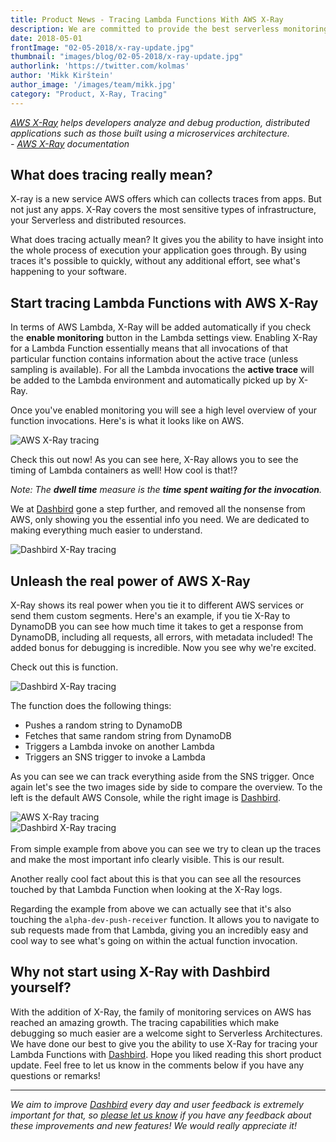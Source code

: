 ```yaml
---
title: Product News - Tracing Lambda Functions With AWS X-Ray
description: We are committed to provide the best serverless monitoring and debugging experience out there. Here's what we have been working on lately.
date: 2018-05-01
frontImage: "02-05-2018/x-ray-update.jpg"
thumbnail: "images/blog/02-05-2018/x-ray-update.jpg"
authorlink: 'https://twitter.com/kolmas'
author: 'Mikk Kirštein'
author_image: '/images/team/mikk.jpg'
category: "Product, X-Ray, Tracing"
---
```


<i class="quote pull-left"><a href="https://aws.amazon.com/xray/">AWS X-Ray</a> helps developers analyze and debug production, distributed applications such as those built using a microservices architecture. <br> <span class="pull-right">- <a href="https://aws.amazon.com/xray/">AWS X-Ray</a> documentation<span></i>

## What does tracing really mean?

X-ray is a new service AWS offers which can collects traces from apps. But not just any apps. X-Ray covers the most sensitive types of infrastructure, your Serverless and distributed resources.

What does tracing actually mean? It gives you the ability to have insight into the whole process of execution your application goes through. By using traces it's possible to quickly, without any additional effort, see what's happening to your software.


## Start tracing Lambda Functions with AWS X-Ray
In terms of AWS Lambda, X-Ray will be added automatically if you check the **enable monitoring** button in the Lambda settings view. Enabling X-Ray for a Lambda Function essentially means that all invocations of that particular function contains information about the active trace (unless sampling is available). For all the Lambda invocations the **active trace** will be added to the Lambda environment and automatically picked up by X-Ray.

Once you've enabled monitoring you will see a high level overview of your function invocations. Here's is what it looks like on AWS.

![AWS X-Ray tracing](/images/blog/02-05-2018/trace-1.png)

Check this out now! As you can see here, X-Ray allows you to see the timing of Lambda containers as well! How cool is that!? 

_Note: The **dwell time** measure is the **time spent waiting for the invocation**._

We at [Dashbird](htttps://dashbird.io/) gone a step further, and removed all the nonsense from AWS, only showing you the essential info you need. We are dedicated to making everything much easier to understand.

![Dashbird X-Ray tracing](/images/blog/02-05-2018/trace-2-dashbirdapp.png)

## Unleash the real power of AWS X-Ray

X-Ray shows its real power when you tie it to different AWS services or send them custom segments. Here's an example, if you tie X-Ray to DynamoDB you can see how much time it takes to get a response from DynamoDB, including all requests, all errors, with metadata included! The added bonus for debugging is incredible. Now you see why we're excited.

Check out this is function. 

![Dashbird X-Ray tracing](/images/blog/02-05-2018/trace-3-dashbirdapp.png)


The function does the following things:

- Pushes a random string to DynamoDB
- Fetches that same random string from DynamoDB
- Triggers a Lambda invoke on another Lambda
- Triggers an SNS trigger to invoke a Lambda

As you can see we can track everything aside from the SNS trigger. Once again let's see the two images side by side to compare the overview. To the left is the default AWS Console, while the right image is [Dashbird](https://dashbird.io).

<div class="row">
  <div class="col-xs-12 col-sm-6">
    <img src="/images/blog/02-05-2018/trace-4-aws-console.png" alt="AWS X-Ray tracing">
  </div>
  <div class="col-xs-12 col-sm-6">
    <img src="/images/blog/02-05-2018/trace-5-dashbirdapp.png" alt="Dashbird X-Ray tracing">
  </div>
</div>

<br>
From simple example from above you can see we try to clean up the traces and make the most important info clearly visible. This is our result.

Another really cool fact about this is that you can see all the resources touched by that Lambda Function when looking at the X-Ray logs.

Regarding the example from above we can actually see that it's also touching the `alpha-dev-push-receiver` function.
It allows you to navigate to sub requests made from that Lambda, giving you an incredibly easy and cool way to see what's going on within the actual function invocation.

## Why not start using X-Ray with Dashbird yourself?
With the addition of X-Ray, the family of monitoring services on AWS has reached an amazing growth. The tracing capabilities which make debugging so much easier are a welcome sight to Serverless Architectures. We have done our best to give you the ability to use X-Ray for tracing your Lambda Functions with [Dashbird](https://dashbird.io/). Hope you liked reading this short product update. Feel free to let us know in the comments below if you have any questions or remarks!

---

_We aim to improve [Dashbird](https://dashbird.io/) every day and user feedback is extremely important for that, so [please let us know](mailto:support@dashbird.io) if you have any feedback about these improvements and new features! We would really appreciate it!_